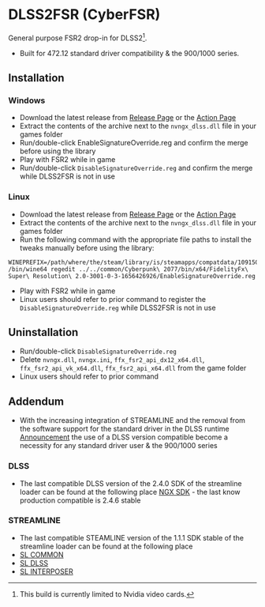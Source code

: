 # DLSS2FSR (CyberFSR)
General purpose FSR2 drop-in for DLSS2[^1].
[^1]:This build is currently limited to Nvidia video cards. 
* Built for 472.12 standard driver compatibility & the 900/1000 series.


## Installation
### Windows 
* Download the latest release from [Release Page](https://github.com/NoInk/CyberFSR2/releases) or the [Action Page](https://github.com/noInk/CyberFSR2/actions)
* Extract the contents of the archive next to the `nvngx_dlss.dll` file in your games folder
* Run/double-click EnableSignatureOverride.reg and confirm the merge before using the library
* Play with FSR2 while in game
* Run/double-click `DisableSignatureOverride.reg` and confirm the merge while DLSS2FSR is not in use

### Linux
* Download the latest release from [Release Page](https://github.com/NoInk/CyberFSR2/releases) or the [Action Page](https://github.com/noInk/CyberFSR2/actions)
* Extract the contents of the archive next to the `nvngx_dlss.dll` file in your games folder
* Run the following command with the appropriate file paths to install the tweaks manually before using the library:
```
WINEPREFIX=/path/where/the/steam/library/is/steamapps/compatdata/1091500/pfx /bin/wine64 regedit ../../common/Cyberpunk\ 2077/bin/x64/FidelityFx\ Super\ Resolution\ 2.0-3001-0-3-1656426926/EnableSignatureOverride.reg
```
* Play with FSR2 while in game
* Linux users should refer to prior command to register the `DisableSignatureOverride.reg` while DLSS2FSR is not in use

## Uninstallation
* Run/double-click `DisableSignatureOverride.reg`
* Delete `nvngx.dll`, `nvngx.ini`, `ffx_fsr2_api_dx12_x64.dll`, `ffx_fsr2_api_vk_x64.dll`, `ffx_fsr2_api_x64.dll` from the game folder
* Linux users should refer to prior command

## Addendum
* With the increasing integration of STREAMLINE and the removal from the software support for the standard driver in the DLSS runtime [Announcement](https://nvidia.custhelp.com/app/answers/detail/a_id/5387) the use of a DLSS version compatible become a necessity for any standard driver user & the 900/1000 series
### DLSS
* The last compatible DLSS version of the 2.4.0 SDK of the streamline loader can be found at the following place [NGX SDK](https://github.com/NVIDIAGameWorks/Streamline/raw/v1.1.1/bin/x64/nvngx_dlss.dll) - the last know production compatible is 2.4.6 stable
### STREAMLINE
* The last compatible STEAMLINE version of the 1.1.1 SDK stable of the streamline loader can be found at the following place 
* [SL COMMON](https://github.com/NVIDIAGameWorks/Streamline/raw/v1.1.1/bin/x64/sl.common.dll)
* [SL DLSS](https://github.com/NVIDIAGameWorks/Streamline/raw/v1.1.1/bin/x64/sl.dlss.dll)
* [SL INTERPOSER](https://github.com/NVIDIAGameWorks/Streamline/raw/v1.1.1/bin/x64/sl.interposer.dll)

